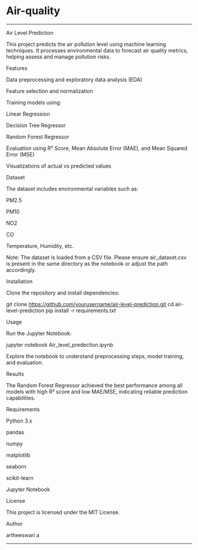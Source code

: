 # Air-quality

---

Air Level Prediction

This project predicts the air pollution level using machine learning techniques. It processes environmental data to forecast air quality metrics, helping assess and manage pollution risks.

Features

Data preprocessing and exploratory data analysis (EDA)

Feature selection and normalization

Training models using:

Linear Regression

Decision Tree Regressor

Random Forest Regressor


Evaluation using R² Score, Mean Absolute Error (MAE), and Mean Squared Error (MSE)

Visualizations of actual vs predicted values


Dataset

The dataset includes environmental variables such as:

PM2.5

PM10

NO2

CO

Temperature, Humidity, etc.


Note: The dataset is loaded from a CSV file. Please ensure air_dataset.csv is present in the same directory as the notebook or adjust the path accordingly.

Installation

Clone the repository and install dependencies:

git clone https://github.com/yourusername/air-level-prediction.git
cd air-level-prediction
pip install -r requirements.txt

Usage

Run the Jupyter Notebook:

jupyter notebook Air_level_predection.ipynb

Explore the notebook to understand preprocessing steps, model training, and evaluation.

Results

The Random Forest Regressor achieved the best performance among all models with high R² score and low MAE/MSE, indicating reliable prediction capabilities.

Requirements

Python 3.x

pandas

numpy

matplotlib

seaborn

scikit-learn

Jupyter Notebook


License

This project is licensed under the MIT License.

Author

artheeswari a 


---


